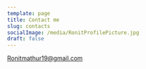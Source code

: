```yaml
---
template: page
title: Contact me
slug: contacts
socialImage: /media/RonitProfilePicture.jpg
draft: false
---
```

Ronitmathur19@gmail.com

